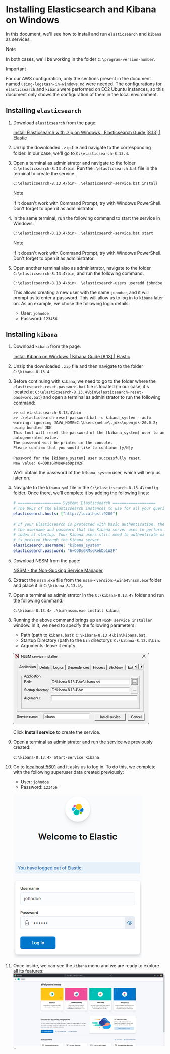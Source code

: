 # Installing Elasticsearch and Kibana on Windows

In this document, we'll see how to install and run `elasticsearch` and `kibana` as services.

> [!NOTE]
> In both cases, we'll be working in the folder `C:\program-version-number`.

> [!IMPORTANT]  
> For our AWS configuration, only the sections present in the document named `using-logstash-in-windows.md` were needed. The configurations for `elasticsearch` and `kibana` were performed on EC2 Ubuntu instances, so this document only shows the configuration of them in the local environment.

## Installing `elasticsearch`

1. Download `elasticsearch` from the page:
    
    [Install Elasticsearch with .zip on Windows | Elasticsearch Guide [8.13] | Elastic](https://www.elastic.co/guide/en/elasticsearch/reference/8.13/zip-windows.html)
    
2. Unzip the downloaded `.zip` file and navigate to the corresponding folder. In our case, we'll go to `C:\elasticsearch-8.13.4`.
3. Open a terminal as administrator and navigate to the folder `C:\elasticsearch-8.13.4\bin`. Run the `.\elasticsearch.bat` file in the terminal to create the service:
    
    ```bash
    C:\elasticsearch-8.13.4\bin> .\elasticsearch-service.bat install
    ```
    > [!NOTE]  
    > If it doesn't work with Command Prompt, try with Windows PowerShell. Don't forget to open it as administrator.

4. In the same terminal, run the following command to start the service in Windows.
    ```bash
    C:\elasticsearch-8.13.4\bin> .\elasticsearch-service.bat start
    ```
    > [!NOTE]  
    > If it doesn't work with Command Prompt, try with Windows PowerShell. Don't forget to open it as administrator.

5. Open another terminal also as administrator, navigate to the folder `C:\elasticsearch-8.13.4\bin`, and run the following command:
    
    ```bash
    C:\elasticsearch-8.13.4\bin> .\elasticsearch-users useradd johndoe -r superuser
    ```
    
    This allows creating a new user with the name `johndoe`, and it will prompt us to enter a password. This will allow us to log in to `kibana` later on. As an example, we chose the following login details:
    
    - User: `johndoe`
    - Password: `123456`

## Installing `kibana`

1. Download `kibana` from the page:
    
    [Install Kibana on Windows | Kibana Guide [8.13] | Elastic](https://www.elastic.co/guide/en/kibana/current/windows.html#windows-enroll)
    
2. Unzip the downloaded `.zip` file and then navigate to the folder `C:\kibana-8.13.4`.
3. Before continuing with `kibana`, we need to go to the folder where the `elasticsearch-reset-password.bat` file is located (in our case, it's located at `C:\elasticsearch-8.13.4\bin\elasticsearch-reset-password.bat`) and open a terminal as administrator to run the following command:
    
    ```text
    >> cd elasticsearch-8.13.4\bin
    >> .\elasticsearch-reset-password.bat -u kibana_system --auto
    warning: ignoring JAVA_HOME=C:\Users\nehue\.jdks\openjdk-20.0.2; using bundled JDK
    This tool will reset the password of the [kibana_system] user to an autogenerated value.
    The password will be printed in the console.
    Please confirm that you would like to continue [y/N]y
    
    Password for the [kibana_system] user successfully reset.
    New value: 6=ODDsGRMseRebDp1W2F
    ```
    
    We'll obtain the password of the `kibana_system` user, which will help us later on.
    
4. Navigate to the `kibana.yml` file in the `C:\elasticsearch-8.13.4\config` folder. Once there, we'll complete it by adding the following lines:
    
    ```yaml
    # =================== System: Elasticsearch ===================
    # The URLs of the Elasticsearch instances to use for all your queries.
    elasticsearch.hosts: ["http://localhost:9200"]

    # If your Elasticsearch is protected with basic authentication, these settings provide
    # the username and password that the Kibana server uses to perform maintenance on the Kibana
    # index at startup. Your Kibana users still need to authenticate with Elasticsearch, which
    # is proxied through the Kibana server.
    elasticsearch.username: "kibana_system"
    elasticsearch.password: "6=ODDsGRMseRebDp1W2F"
    ```
 
5. Download NSSM from the page:
    
    [NSSM - the Non-Sucking Service Manager](https://nssm.cc/download)
    
6. Extract the `nssm.exe` file from the `nssm-<version>\win64\nssm.exe` folder and place it in `C:\kibana-8.13.4\`.
7. Open a terminal as administrator in the `C:\kibana-8.13.4\` folder and run the following command:
   
    ```text
    C:\kibana-8.13.4> .\bin\nssm.exe install kibana
    ```
8. Running the above command brings up an `NSSM service installer` window. In it, we need to specify the following parameters:
    - Path (path to `kibana.bat`): `C:\kibana-8.13.4\bin\kibana.bat`.
    - Startup Directory (path to the `bin` directory): `C:\kibana-8.13.4\bin`.
    - Arguments: leave it empty.
  
    ![instaling-kibana-in-windows-nssm](../img/instaling-kibana-in-windows-nssm.png)
        
    
    Click **Install service** to create the service.

9. Open a terminal as administrator and run the service we previously created:
    
    ```text
    C:\kibana-8.13.4> Start-Service Kibana
    ```

10. Go to [localhost:5601](https://localhost:5601) and it asks us to log in. To do this, we complete with the following superuser data created previously:
    - User: `johndoe`
    - Password: `123456`
    
    ![instaling-kibana-in-windows-1](../img/instaling-kibana-in-windows-1.png)
11. Once inside, we can see the `kibana` menu and we are ready to explore all its features:
    ![instaling-kibana-in-windows-2](../img/instaling-kibana-in-windows-2.png)
``
